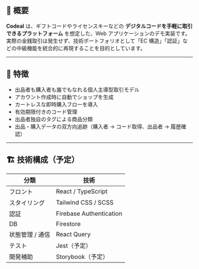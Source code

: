 ## 🔖 概要

**Codeal** は、ギフトコードやライセンスキーなどの **デジタルコードを手軽に取引できるプラットフォーム** を想定した、Web アプリケーションのデモ実装です。  
実際の金銭取引は発生せず、技術ポートフォリオとして「EC 構造」「認証」などの中級機能を統合的に再現することを目的としています。

---

## 🎯 特徴

-   出品者も購入者も誰でもなれる個人主導型取引モデル
-   アカウント作成時に自動でショップを生成
-   カートレスな即時購入フローを導入
-   有効期限付きのコード管理
-   出品者独自のタグによる商品分類
-   出品・購入データの双方向追跡（購入者 → コード取得、出品者 → 履歴確認）

---

## 🏗 技術構成（予定）

| 分類            | 技術                    |
| --------------- | ----------------------- |
| フロント        | React / TypeScript      |
| スタイリング    | Tailwind CSS / SCSS     |
| 認証            | Firebase Authentication |
| DB              | Firestore               |
| 状態管理 / 通信 | React Query             |
| テスト          | Jest（予定）            |
| 開発補助        | Storybook（予定）       |
